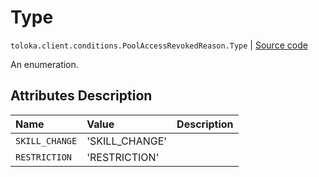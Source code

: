 # Type
`toloka.client.conditions.PoolAccessRevokedReason.Type` | [Source code](https://github.com/Toloka/toloka-kit/blob/v1.1.2/src/client/conditions.py#L263)

An enumeration.

## Attributes Description

| Name | Value | Description |
| :------| :-----------| :----------| 
`SKILL_CHANGE`|'SKILL_CHANGE'|
`RESTRICTION`|'RESTRICTION'|

